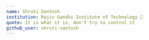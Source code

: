 ```yaml
---
name: Shruti Santosh 
institution: Rajiv Gandhi Institute of Technology 🚩 
quote: It is what it is, don't try to control it 
github_user: shruti-santosh
---
```

